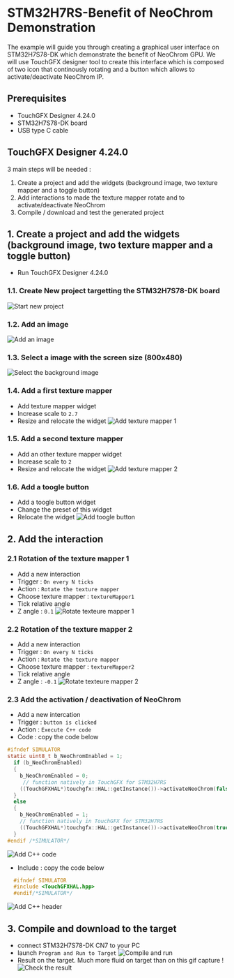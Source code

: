 # STM32H7RS-Benefit of NeoChrom Demonstration

The example will guide you through creating a graphical user interface on STM32H7S78-DK which demonstrate the benefit of 
NeoChrom GPU. We will use TouchGFX designer tool to create this interface which is composed of  two icon that continously 
rotating and a button which allows to activate/deactivate NeoChrom IP.

## Prerequisites

- TouchGFX Designer 4.24.0 
- STM32H7S78-DK board
- USB type C cable

## TouchGFX Designer 4.24.0
 3 main steps will be needed :
1. Create a project and add the widgets (background image, two texture mapper and a toggle button) 
2. Add interactions to made the texture mapper rotate and to activate/deactivate NeoChrom 
3. Compile / download and test the generated project  

## 1. Create a project and add the widgets (background image, two texture mapper and a toggle button) 

 - Run TouchGFX Designer 4.24.0

### 1.1. Create New project targetting the STM32H7S78-DK board
  ![Start new project](./img/Create_new_DK_project.gif)
### 1.2. Add an image 
  ![Add an image](./img/add_image.gif)
### 1.3. Select a image with the screen size (800x480)
  ![Select the background image](./img/select_background.gif)
### 1.4. Add a first texture mapper
  - Add texture mapper widget
  - Increase scale to `2.7`
  - Resize and relocate the widget 
  ![Add texture mapper 1](./img/add_texture_mapper.gif)
### 1.5. Add a second texture mapper
  - Add an other texture mapper widget
  - Increase scale to `2`
  - Resize and relocate the widget 
  ![Add texture mapper 2](./img/add_texture_mapper2.gif)
### 1.6. Add a toogle button 
  - Add a toogle button widget
  - Change the preset of this widget
  - Relocate the widget 
  ![Add toogle button](./img/add_toggle_button.gif)

## 2. Add the interaction
### 2.1 Rotation of the texture mapper 1
  - Add a new interaction 
  - Trigger : `On every N ticks`
  - Action : `Rotate the texture mapper`
  - Choose texture mapper : `textureMapper1`
  - Tick relative angle
  - Z angle :  `0.1`
  ![Rotate texteure mapper 1](./img/rotate_texture_mapper1.gif)

### 2.2 Rotation of the texture mapper 2
  - Add a new interaction 
  - Trigger : `On every N ticks`
  - Action : `Rotate the texture mapper`
  - Choose texture mapper : `textureMapper2`
  - Tick relative angle
  - Z angle :  `-0.1`
  ![Rotate texteure mapper 2](./img/rotate_texture_mapper2.gif)

### 2.3 Add the activation / deactivation of NeoChrom
  - Add a new intercation 
  - Trigger : `button is clicked`
  - Action : `Execute C++ code`
  - Code : copy the code below
  ```c
  #ifndef SIMULATOR
  static uint8_t b_NeoChromEnabled = 1;
    if (b_NeoChromEnabled)
    {
      b_NeoChromEnabled = 0;
       // function natively in TouchGFX for STM32H7RS
      ((TouchGFXHAL*)touchgfx::HAL::getInstance())->activateNeoChrom(false); 
    }
    else
    {
      b_NeoChromEnabled = 1;
      // function natively in TouchGFX for STM32H7RS
      ((TouchGFXHAL*)touchgfx::HAL::getInstance())->activateNeoChrom(true); 
    }
  #endif /*SIMULATOR*/
  ```
  ![Add C++ code](./img/add_code.gif)

  - Include : copy the code below
  ```c
    #ifndef SIMULATOR
    #include <TouchGFXHAL.hpp>
    #endif/*SIMULATOR*/
  ``` 
  ![Add C++ header](./img/add_include.gif)

## 3. Compile and download to the target
  - connect STM32H7S78-DK CN7 to your PC
  - launch `Program and Run to Target`
    ![Compile and run](./img/compile_and_download.gif)
  - Result on the target. Much more fluid on target than on this gif capture !  
    ![Check the result](./img/demo_result.gif)

